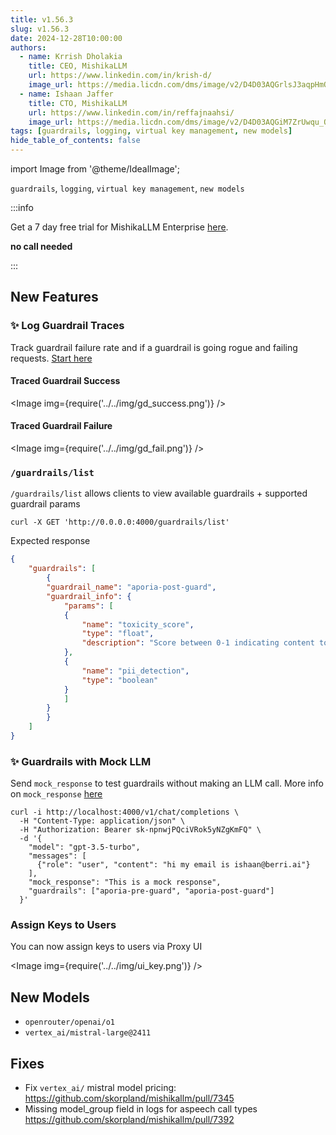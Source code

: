 ```yaml
---
title: v1.56.3
slug: v1.56.3
date: 2024-12-28T10:00:00
authors:
  - name: Krrish Dholakia
    title: CEO, MishikaLLM
    url: https://www.linkedin.com/in/krish-d/
    image_url: https://media.licdn.com/dms/image/v2/D4D03AQGrlsJ3aqpHmQ/profile-displayphoto-shrink_400_400/B4DZSAzgP7HYAg-/0/1737327772964?e=1749686400&v=beta&t=Hkl3U8Ps0VtvNxX0BNNq24b4dtX5wQaPFp6oiKCIHD8
  - name: Ishaan Jaffer
    title: CTO, MishikaLLM
    url: https://www.linkedin.com/in/reffajnaahsi/
    image_url: https://media.licdn.com/dms/image/v2/D4D03AQGiM7ZrUwqu_Q/profile-displayphoto-shrink_800_800/profile-displayphoto-shrink_800_800/0/1675971026692?e=1741824000&v=beta&t=eQnRdXPJo4eiINWTZARoYTfqh064pgZ-E21pQTSy8jc
tags: [guardrails, logging, virtual key management, new models]
hide_table_of_contents: false
---
```


import Image from '@theme/IdealImage';

`guardrails`, `logging`, `virtual key management`, `new models`

:::info

Get a 7 day free trial for MishikaLLM Enterprise [here](https://21t.cc/#trial).

**no call needed**

:::

## New Features

### ✨ Log Guardrail Traces 

Track guardrail failure rate and if a guardrail is going rogue and failing requests. [Start here](https://docs.21t.cc/docs/proxy/guardrails/quick_start)


#### Traced Guardrail Success

<Image img={require('../../img/gd_success.png')} />

#### Traced Guardrail Failure

<Image img={require('../../img/gd_fail.png')} />


### `/guardrails/list` 

`/guardrails/list` allows clients to view available guardrails + supported guardrail params


```shell
curl -X GET 'http://0.0.0.0:4000/guardrails/list'
```

Expected response

```json
{
    "guardrails": [
        {
        "guardrail_name": "aporia-post-guard",
        "guardrail_info": {
            "params": [
            {
                "name": "toxicity_score",
                "type": "float",
                "description": "Score between 0-1 indicating content toxicity level"
            },
            {
                "name": "pii_detection",
                "type": "boolean"
            }
            ]
        }
        }
    ]
}
```


### ✨ Guardrails with Mock LLM 


Send `mock_response` to test guardrails without making an LLM call. More info on `mock_response` [here](https://docs.21t.cc/docs/proxy/guardrails/quick_start)

```shell
curl -i http://localhost:4000/v1/chat/completions \
  -H "Content-Type: application/json" \
  -H "Authorization: Bearer sk-npnwjPQciVRok5yNZgKmFQ" \
  -d '{
    "model": "gpt-3.5-turbo",
    "messages": [
      {"role": "user", "content": "hi my email is ishaan@berri.ai"}
    ],
    "mock_response": "This is a mock response",
    "guardrails": ["aporia-pre-guard", "aporia-post-guard"]
  }'
```



### Assign Keys to Users

You can now assign keys to users via Proxy UI


<Image img={require('../../img/ui_key.png')} />

## New Models

- `openrouter/openai/o1`
- `vertex_ai/mistral-large@2411`

## Fixes 

- Fix `vertex_ai/` mistral model pricing: https://github.com/skorpland/mishikallm/pull/7345
- Missing model_group field in logs for aspeech call types https://github.com/skorpland/mishikallm/pull/7392